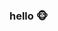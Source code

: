 ### hello 🐵

<!--
<h3 align="center">Hello!</h3>
<p align="center">
<img src="./herecomesthemoney.gif" />
</p>

<p align="center"> 
<img  src="https://github-readme-stats.vercel.app/api?username=notshanxx&theme=tokyonight&show_icons=true&custom_title=My%20Github%20Stat"/>
</p>

<p align="center">
<img src="https://github-readme-streak-stats.herokuapp.com/?user=notshanxx&theme=tokyonight&layout=compact" />
</p>
<p align="center">
<img src="https://github-readme-stats.vercel.app/api/top-langs/?username=notshanxx&theme=tokyonight&layout=compact" />
</p>

-->



